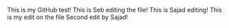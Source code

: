 This is my GitHub test!
This is Seb editing the file!
This is Sajad editing!
This is my edit on the file
Second edit by Sajad!
